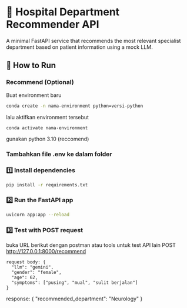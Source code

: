 # 🏥 Hospital Department Recommender API

A minimal FastAPI service that recommends the most relevant specialist department based on patient information using a mock LLM.

## 🚀 How to Run

### Recommend (Optional)
Buat environment baru
```bash
conda create -n nama-environment python=versi-python
```
lalu aktifkan environment tersebut
```bash
conda activate nama-environment
```
gunakan python 3.10 (reccomend)

### Tambahkan file .env ke dalam folder

### 1️⃣ Install dependencies
```bash
pip install -r requirements.txt
```

### 2️⃣ Run the FastAPI app
```bash
uvicorn app:app --reload
```

### 3️⃣ Test with POST request
buka URL berikut dengan postman atau tools untuk test API lain 
POST http://127.0.0.1:8000/recommend

```
request body: {
  "llm": "gemini",
  "gender": "female",
  "age": 62,
  "symptoms": ["pusing", "mual", "sulit berjalan"]
}
```
response: {
  "recommended_department": "Neurology"
}